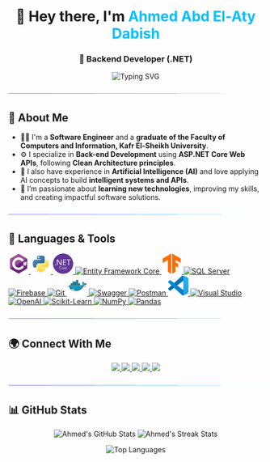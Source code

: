 <!-- Header -->
<h1 align="center">👋 Hey there, I'm <span style="color:#00BFFF">Ahmed Abd El-Aty Dabish</span></h1>
<h3 align="center">🚀 Backend Developer (.NET)</h3>

<p align="center">
  <img src="https://readme-typing-svg.herokuapp.com/?lines=Hello%20I'm%20Ahmed%20Abd%20El-Aty%20Dabish;Backend%20Developer%20%7C%20.NET%20Developer&font=Fira%20Code&center=true&width=700&height=60&duration=3000&pause=1000&color=00C6FF&color2=0072FF&vCenter=true&size=24" alt="Typing SVG" />
</p>

<a target="_blank" rel="noopener noreferrer" href="https://github.com/yusufyusie/yusufyusie/blob/main/line.gif">
  <img src="https://github.com/yusufyusie/yusufyusie/raw/main/line.gif" alt="divider" style="max-width: 100%; display: inline-block;"/>
</a>

## 💫 About Me

- 🧑‍💻 I'm a **Software Engineer** and a **graduate of the Faculty of Computers and Information, Kafr El-Sheikh University**.  
- ⚙️ I specialize in **Back-end Development** using **ASP.NET Core Web APIs**, following **Clean Architecture principles**.  
- 🧠 I also have experience in **Artificial Intelligence (AI)** and love applying AI concepts to build **intelligent systems and APIs**.  
- 🚀 I’m passionate about **learning new technologies**, improving my skills, and creating impactful software solutions.  

<a target="_blank" rel="noopener noreferrer" href="https://github.com/yusufyusie/yusufyusie/blob/main/line.gif">
  <img src="https://github.com/yusufyusie/yusufyusie/raw/main/line.gif" alt="divider" style="max-width: 100%; display: inline-block;"/>
</a>

## 🧠 Languages & Tools

<p align="left">
  <!-- Programming Languages -->
  <a href="https://learn.microsoft.com/en-us/dotnet/csharp/" target="_blank">
    <img src="https://github.com/devicons/devicon/blob/master/icons/csharp/csharp-original.svg" alt="C#" width="40" height="40"/>
  </a>
  <a href="https://www.python.org/" target="_blank">
    <img src="https://github.com/devicons/devicon/blob/master/icons/python/python-original.svg" alt="Python" width="40" height="40"/>
  </a>
  <a href="https://dotnet.microsoft.com/" target="_blank">
    <img src="https://github.com/devicons/devicon/blob/master/icons/dotnetcore/dotnetcore-original.svg" alt=".NET Core" width="40" height="40"/>
  </a>

  <!-- Frameworks -->
  <a href="https://learn.microsoft.com/en-us/ef/core/" target="_blank">
    <img src="https://avatars.githubusercontent.com/u/9141961?s=200&v=4" alt="Entity Framework Core" width="40" height="40"/>
  </a>
  <a href="https://tensorflow.org/" target="_blank">
    <img src="https://github.com/devicons/devicon/blob/master/icons/tensorflow/tensorflow-original.svg" alt="TensorFlow" width="40" height="40"/>
  </a>

  <!-- Databases -->
  <a href="https://www.microsoft.com/en-us/sql-server" target="_blank">
    <img src="https://www.svgrepo.com/show/303229/microsoft-sql-server-logo.svg" alt="SQL Server" width="40" height="40"/>
  </a>
  <a href="https://firebase.google.com/" target="_blank">
    <img src="https://www.vectorlogo.zone/logos/firebase/firebase-icon.svg" alt="Firebase" width="40" height="40"/>
  </a>

  <!-- Tools -->
  <a href="https://git-scm.com/" target="_blank">
    <img src="https://www.vectorlogo.zone/logos/git-scm/git-scm-icon.svg" alt="Git" width="40" height="40"/>
  </a>
  <a href="https://www.docker.com/" target="_blank">
    <img src="https://github.com/devicons/devicon/blob/master/icons/docker/docker-original.svg" alt="Docker" width="40" height="40"/>
  </a>
  <a href="https://swagger.io/" target="_blank">
    <img src="https://static1.smartbear.co/swagger/media/assets/images/swagger_logo.svg" alt="Swagger" width="40" height="40"/>
  </a>
  <a href="https://postman.com/" target="_blank">
    <img src="https://www.vectorlogo.zone/logos/getpostman/getpostman-icon.svg" alt="Postman" width="40" height="40"/>
  </a>
  <a href="https://code.visualstudio.com/" target="_blank">
    <img src="https://github.com/devicons/devicon/blob/master/icons/vscode/vscode-original.svg" alt="VS Code" width="40" height="40"/>
  </a>
  <a href="https://visualstudio.microsoft.com/" target="_blank">
    <img src="https://visualstudio.microsoft.com/wp-content/uploads/2022/11/vs-icon.svg" alt="Visual Studio" width="40" height="40"/>
  </a>

  <!-- AI & Data -->
  <a href="https://openai.com/" target="_blank">
    <img src="https://upload.wikimedia.org/wikipedia/commons/4/4d/OpenAI_Logo.svg" alt="OpenAI" width="40" height="40"/>
  </a>
  <a href="https://scikit-learn.org/" target="_blank">
    <img src="https://upload.wikimedia.org/wikipedia/commons/0/05/Scikit_learn_logo_small.svg" alt="Scikit-Learn" width="40" height="40"/>
  </a>
  <a href="https://numpy.org/" target="_blank">
    <img src="https://upload.wikimedia.org/wikipedia/commons/3/31/NumPy_logo_2020.svg" alt="NumPy" width="40" height="40"/>
  </a>
  <a href="https://pandas.pydata.org/" target="_blank">
    <img src="https://upload.wikimedia.org/wikipedia/commons/e/ed/Pandas_logo.svg" alt="Pandas" width="40" height="40"/>
  </a>
</p>

<a target="_blank" rel="noopener noreferrer" href="https://github.com/yusufyusie/yusufyusie/blob/main/line.gif">
  <img src="https://github.com/yusufyusie/yusufyusie/raw/main/line.gif" alt="divider" style="max-width: 100%; display: inline-block;"/>
</a>

## 🌍 Connect With Me

<p align="center">
  <a href="[www.linkedin.com/in/ahmed-dabish-14b758230](https://www.linkedin.com/in/ahmed-dabish-14b758230/)" target="_blank">
    <img src="https://img.shields.io/badge/LinkedIn-%230077B5.svg?style=for-the-badge&logo=linkedin&logoColor=white" />
  </a>
  <a href="mailto:ahmeddabish99@gmail.com" target="_blank">
    <img src="https://img.shields.io/badge/Email-%23D14836.svg?style=for-the-badge&logo=gmail&logoColor=white" />
  </a>
  <a href="https://github.com/AhmedDabish" target="_blank">
    <img src="https://img.shields.io/badge/GitHub-%23181717.svg?style=for-the-badge&logo=github&logoColor=white" />
  </a>
  <a href="https://wa.me/201001415548" target="_blank">
    <img src="https://img.shields.io/badge/WhatsApp-%2325D366.svg?style=for-the-badge&logo=whatsapp&logoColor=white" />
  </a>
  <a href="https://www.facebook.com/ahmed.dabish.96" target="_blank">
    <img src="https://img.shields.io/badge/Facebook-%231877F2.svg?style=for-the-badge&logo=facebook&logoColor=white" />
  </a>
</p>

<a target="_blank" rel="noopener noreferrer" href="https://github.com/yusufyusie/yusufyusie/blob/main/line.gif">
  <img src="https://github.com/yusufyusie/yusufyusie/raw/main/line.gif" alt="divider" style="max-width: 100%; display: inline-block;"/>
</a>

## 📊 GitHub Stats

<p align="center">
  <img width="48%" src="https://github-readme-stats.vercel.app/api?username=AhmedDabish&show_icons=true&theme=tokyonight" alt="Ahmed's GitHub Stats" />
  <img width="48%" src="https://github-readme-streak-stats.herokuapp.com/?user=AhmedDabish&theme=tokyonight" alt="Ahmed's Streak Stats" />
</p>

<p align="center">
  <img width="48%" src="https://github-readme-stats.vercel.app/api/top-langs/?username=AhmedDabish&layout=compact&theme=tokyonight" alt="Top Languages" />
</p>
